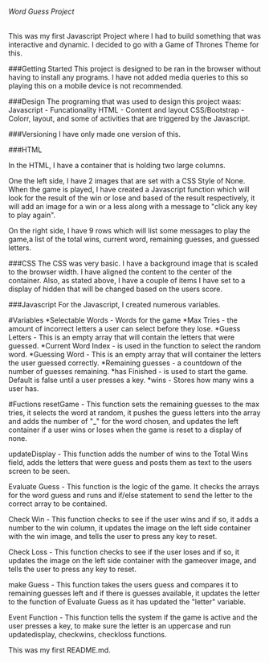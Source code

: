 ###### Word Guess Project

This was my first Javascript Project where I had to build something that was interactive and dynamic. I decided to go with a Game of Thrones Theme for this.

###Getting Started
This project is designed to be ran in the browser without having to install any programs. I have not added media queries to this so playing this on a mobile device is not recommended. 

###Design
The programing that was used to design this project waas:
Javascript - Funcationality
HTML - Content and layout
CSS/Bootstrap - Colorr, layout, and some of activities that are triggered by the Javascript.

###Versioning
I have only made one version of this. 

###HTML

In the HTML, I have a container that is holding two large columns. 

One the left side, I have 2 images that are set with a CSS Style of None. When the game is played, I have created a Javascript function which will look for the result of the win or lose and based of the result respectively, it will add an image for a win or a less along with a message to "click any key to play again".

On the right side, I have 9 rows which will list some messages to play the game,a list of the total wins, current word, remaining guesses, and guessed letters. 

###CSS
The CSS was very basic. I have a background image that is scaled to the browser width. I have aligned the content to the center of the container. Also, as stated above, I have a couple of items I have set to a display of hidden that will be changed based on the users score. 

###Javascript
For the Javascript, I created numerous variables. 

#Variables
*Selectable Words - Words for the game
*Max Tries - the amount of incorrect letters a user can select before they lose.
*Guess Letters - This is an empty array that will contain the letters that were guessed.
*Current Word Index - is used in the function to select the random word. 
*Guessing Word - This is an empty array that will container the letters the user guessed correctly.
*Remaining guesses - a countdown of the number of guesses remaining.
*has Finished - is used to start the game. Default is false until a user presses a key.
*wins - Stores how many wins a user has. 

#Fuctions
resetGame - This function sets the remaining guesses to the max tries, it selects the word at random, it pushes the guess letters into the array and adds the number of "_" for the word chosen, and updates the left container if a user wins or loses when the game is reset to a display of none. 

updateDisplay - This function adds the number of wins to the Total Wins field, adds the letters that were guess and posts them as text to the users screen to be seen. 

Evaluate Guess - This function is the logic of the game. It checks the arrays for the word guess and runs and if/else statement to send the letter to the correct array to be contained. 

Check Win - This function checks to see if the user wins and if so, it adds a number to the win column, it updates the image on the left side container with the win image, and tells the user to press any key to reset.

Check Loss - This function checks to see if the user loses and if so, it updates the image on the left side container with the gameover image, and tells the user to press any key to reset.

make Guess - This function takes the users guess and compares it to remaining guesses left and if there is guesses available, it updates the letter to the function of Evaluate Guess as it has updated the "letter" variable. 

Event Function - This function tells the system if the game is active and the user presses a key, to make sure the letter is an uppercase and run updatedisplay, checkwins, checkloss functions.

This was my first README.md. 